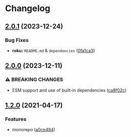 # Changelog

## [2.0.1](https://github.com/dlenroc/node-roku/compare/roku-v2.0.0...roku-v2.0.1) (2023-12-24)


### Bug Fixes

* **roku:** `README.md` & `dependencies` ([0fa1ca3](https://github.com/dlenroc/node-roku/commit/0fa1ca30fb8b480a3374e0890d2731cb5df7e122))

## [2.0.0](https://github.com/dlenroc/node-roku/compare/roku-v1.2.0...roku-v2.0.0) (2023-12-11)


### ⚠ BREAKING CHANGES

* ESM support and use of built-in dependencies ([ca8f02c](https://github.com/dlenroc/node-roku/commit/ca8f02cd69d387e95a0e82e2ed52873f0ae476ff))

## [1.2.0](https://www.github.com/dlenroc/node-roku/compare/roku-v1.1.0...roku-v1.2.0) (2021-04-17)


### Features

* monorepo ([a0ce484](https://www.github.com/dlenroc/node-roku/commit/a0ce484ee2acdd9e6e183e515940ae8bf218d325))
